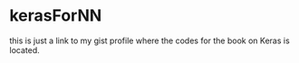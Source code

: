 # kerasForNN
this is just a link to my gist profile where the codes for the book on Keras is located.
